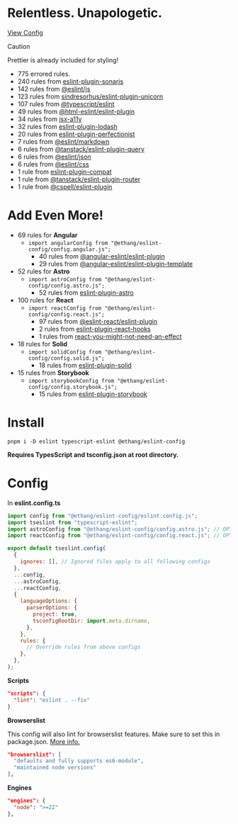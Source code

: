 # Relentless. Unapologetic.

[View Config](https://eslint-config-ethang.pages.dev/rules)

> [!CAUTION]
> Prettier is already included for styling!

- 775 errored rules.
- 240 rules from [eslint-plugin-sonarjs](https://github.com/SonarSource/SonarJS/blob/master/packages/jsts/src/rules/README.md)
- 142 rules from [@eslint/js](https://github.com/eslint/eslint/tree/main/packages/js)
- 123 rules from [sindresorhus/eslint-plugin-unicorn](https://github.com/sindresorhus/eslint-plugin-unicorn)
- 107 rules from [@typescript/eslint](https://github.com/typescript-eslint/typescript-eslint)
- 49 rules from [@html-eslint/eslint-plugin](https://github.com/html-eslint/html-eslint)
- 34 rules from [jsx-a11y](https://github.com/jsx-eslint/eslint-plugin-jsx-a11y)
- 32 rules from [eslint-plugin-lodash](https://github.com/wix-incubator/eslint-plugin-lodash)
- 20 rules from [eslint-plugin-perfectionist](https://github.com/azat-io/eslint-plugin-perfectionist)
- 7 rules from [@eslint/markdown](https://github.com/eslint/markdown)
- 6 rules from [@tanstack/eslint-plugin-query](https://tanstack.com/query/latest/docs/eslint/eslint-plugin-query)
- 6 rules from [@eslint/json](https://github.com/eslint/json)
- 6 rules from [@eslint/css](https://github.com/eslint/css)
- 1 rule from [eslint-plugin-compat](https://github.com/amilajack/eslint-plugin-compat)
- 1 rule from [@tanstack/eslint-plugin-router](https://tanstack.com/router/latest/docs/eslint/eslint-plugin-router)
- 1 rule from [@cspell/eslint-plugin](https://github.com/streetsidesoftware/cspell/tree/main/packages/cspell-eslint-plugin)

# Add Even More!

- 69 rules for **Angular**
  - `import angularConfig from "@ethang/eslint-config/config.angular.js";`
    - 40 rules from [@angular-eslint/eslint-plugin](https://github.com/angular-eslint/angular-eslint/blob/main/packages/eslint-plugin/README.md)
    - 29 rules from [@angular-eslint/eslint-plugin-template](https://github.com/angular-eslint/angular-eslint/blob/main/packages/eslint-plugin-template/README.md)
- 52 rules for **Astro**
  - `import astroConfig from "@ethang/eslint-config/config.astro.js";`
    - 52 rules from [eslint-plugin-astro](https://github.com/ota-meshi/eslint-plugin-astro)
- 100 rules for **React**
  - `import reactConfig from "@ethang/eslint-config/config.react.js";`
    - 97 rules from [@eslint-react/eslint-plugin](https://eslint-react.xyz/)
    - 2 rules from [eslint-plugin-react-hooks](https://github.com/facebook/react/tree/main/packages/eslint-plugin-react-hooks)
    - 1 rules from [react-you-might-not-need-an-effect](https://github.com/NickvanDyke/eslint-plugin-react-you-might-not-need-an-effect)
- 18 rules for **Solid**
  - `import solidConfig from "@ethang/eslint-config/config.solid.js";`
    - 18 rules from [eslint-plugin-solid](https://github.com/solidjs-community/eslint-plugin-solid)
- 15 rules from **Storybook**
  - `import storybookConfig from "@ethang/eslint-config/config.storybook.js";`
    - 15 rules from [eslint-plugin-storybook](https://github.com/storybookjs/eslint-plugin-storybook)

# Install

`pnpm i -D eslint typescript-eslint @ethang/eslint-config`

**Requires TypesScript and tsconfig.json at root directory.**

# Config

In **eslint.config.ts**

```js
import config from "@ethang/eslint-config/eslint.config.js";
import tseslint from "typescript-eslint";
import astroConfig from "@ethang/eslint-config/config.astro.js"; // OPTIONAL
import reactConfig from "@ethang/eslint-config/config.react.js"; // OPTIONAL

export default tseslint.config(
  {
    ignores: [], // Ignored files apply to all following configs
  },
  ...config,
  ...astroConfig,
  ...reactConfig,
  {
    languageOptions: {
      parserOptions: {
        project: true,
        tsconfigRootDir: import.meta.dirname,
      },
    },
    rules: {
      // Override rules from above configs
    },
  },
);
```

**Scripts**

```json
"scripts": {
  "lint": "eslint . --fix"
}
```

**Browserslist**

This config will also lint for browserslist features. Make sure to set this in package.json. [More info.](https://github.com/browserslist/browserslist)

```json
"browserslist": [
  "defaults and fully supports es6-module",
  "maintained node versions"
],
```

**Engines**

```json
"engines": {
  "node": ">=22"
},
```
